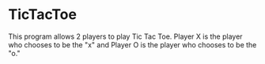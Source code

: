 # TicTacToe
This program allows 2 players to play Tic Tac Toe. Player X is the player who chooses to be the "x" and Player O is the player who chooses to be the "o." 
